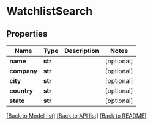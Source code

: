 # WatchlistSearch


## Properties
Name | Type | Description | Notes
------------ | ------------- | ------------- | -------------
**name** | **str** |  | [optional] 
**company** | **str** |  | [optional] 
**city** | **str** |  | [optional] 
**country** | **str** |  | [optional] 
**state** | **str** |  | [optional] 

[[Back to Model list]](../README.md#documentation-for-models) [[Back to API list]](../README.md#documentation-for-api-endpoints) [[Back to README]](../README.md)


